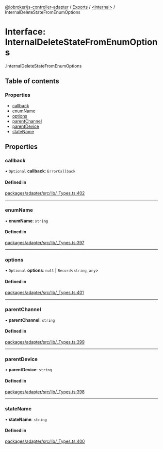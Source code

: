 [@iobroker/js-controller-adapter](../README.md) / [Exports](../modules.md) / [<internal\>](../modules/internal_.md) / InternalDeleteStateFromEnumOptions

# Interface: InternalDeleteStateFromEnumOptions

[<internal>](../modules/internal_.md).InternalDeleteStateFromEnumOptions

## Table of contents

### Properties

- [callback](internal_.InternalDeleteStateFromEnumOptions.md#callback)
- [enumName](internal_.InternalDeleteStateFromEnumOptions.md#enumname)
- [options](internal_.InternalDeleteStateFromEnumOptions.md#options)
- [parentChannel](internal_.InternalDeleteStateFromEnumOptions.md#parentchannel)
- [parentDevice](internal_.InternalDeleteStateFromEnumOptions.md#parentdevice)
- [stateName](internal_.InternalDeleteStateFromEnumOptions.md#statename)

## Properties

### callback

• `Optional` **callback**: `ErrorCallback`

#### Defined in

[packages/adapter/src/lib/_Types.ts:402](https://github.com/ioBroker/ioBroker.js-controller/blob/3ce6f5f8/packages/adapter/src/lib/_Types.ts#L402)

___

### enumName

• **enumName**: `string`

#### Defined in

[packages/adapter/src/lib/_Types.ts:397](https://github.com/ioBroker/ioBroker.js-controller/blob/3ce6f5f8/packages/adapter/src/lib/_Types.ts#L397)

___

### options

• `Optional` **options**: ``null`` \| `Record`<`string`, `any`\>

#### Defined in

[packages/adapter/src/lib/_Types.ts:401](https://github.com/ioBroker/ioBroker.js-controller/blob/3ce6f5f8/packages/adapter/src/lib/_Types.ts#L401)

___

### parentChannel

• **parentChannel**: `string`

#### Defined in

[packages/adapter/src/lib/_Types.ts:399](https://github.com/ioBroker/ioBroker.js-controller/blob/3ce6f5f8/packages/adapter/src/lib/_Types.ts#L399)

___

### parentDevice

• **parentDevice**: `string`

#### Defined in

[packages/adapter/src/lib/_Types.ts:398](https://github.com/ioBroker/ioBroker.js-controller/blob/3ce6f5f8/packages/adapter/src/lib/_Types.ts#L398)

___

### stateName

• **stateName**: `string`

#### Defined in

[packages/adapter/src/lib/_Types.ts:400](https://github.com/ioBroker/ioBroker.js-controller/blob/3ce6f5f8/packages/adapter/src/lib/_Types.ts#L400)
